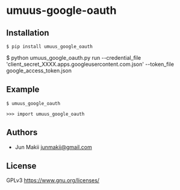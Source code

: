 
umuus-google-oauth
==================

Installation
------------

    $ pip install umuus_google_oauth

$ python umuus_google_oauth.py run     --credential_file 'client_secret_XXXX.apps.googleusercontent.com.json'     --token_file google_access_token.json

Example
-------

    $ umuus_google_oauth

    >>> import umuus_google_oauth

Authors
-------

- Jun Makii <junmakii@gmail.com>

License
-------

GPLv3 <https://www.gnu.org/licenses/>